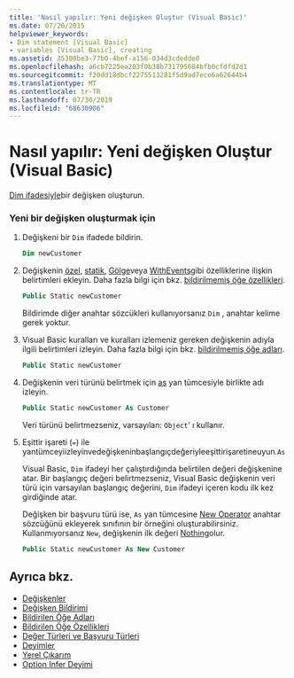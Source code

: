 ```yaml
---
title: 'Nasıl yapılır: Yeni değişken Oluştur (Visual Basic)'
ms.date: 07/20/2015
helpviewer_keywords:
- Dim statement [Visual Basic]
- variables [Visual Basic], creating
ms.assetid: 35300be3-77b0-4bef-a156-034d3cdedde0
ms.openlocfilehash: a6cb7225ea203f0b38b731795684bfb0cfdfd2d1
ms.sourcegitcommit: f20dd18dbcf2275513281f5d9ad7ece6a62644b4
ms.translationtype: MT
ms.contentlocale: tr-TR
ms.lasthandoff: 07/30/2019
ms.locfileid: "68630906"
---
```

# <a name="how-to-create-a-new-variable-visual-basic"></a>Nasıl yapılır: Yeni değişken Oluştur (Visual Basic)

[Dim ifadesiyle](../../../../visual-basic/language-reference/statements/dim-statement.md)bir değişken oluşturun.

### <a name="to-create-a-new-variable"></a>Yeni bir değişken oluşturmak için

1. Değişkeni bir `Dim` ifadede bildirin.

    ```vb
    Dim newCustomer
    ```

2. Değişkenin [özel](../../../../visual-basic/language-reference/modifiers/private.md), [statik](../../../../visual-basic/language-reference/modifiers/static.md), [Gölge](../../../../visual-basic/language-reference/modifiers/shadows.md)veya [WithEvents](../../../../visual-basic/language-reference/modifiers/withevents.md)gibi özelliklerine ilişkin belirtimleri ekleyin. Daha fazla bilgi için bkz. [bildirilmemiş öğe özellikleri](../../../../visual-basic/programming-guide/language-features/declared-elements/declared-element-characteristics.md).

    ```vb
    Public Static newCustomer
    ```

    Bildirimde diğer anahtar sözcükleri kullanıyorsanız `Dim` , anahtar kelime gerek yoktur.

3. Visual Basic kuralları ve kuralları izlemeniz gereken değişkenin adıyla ilgili belirtimleri izleyin. Daha fazla bilgi için bkz. [bildirilmemiş öğe adları](../../../../visual-basic/programming-guide/language-features/declared-elements/declared-element-names.md).

    ```vb
    Public Static newCustomer
    ```

4. Değişkenin veri türünü belirtmek için [as](../../../../visual-basic/language-reference/statements/as-clause.md) yan tümcesiyle birlikte adı izleyin.

    ```vb
    Public Static newCustomer As Customer
    ```

    Veri türünü belirtmezseniz, varsayılan: `Object`' ı kullanır.

5. Eşittir işareti (`=`) ile yantümceyiizleyinvedeğişkeninbaşlangıçdeğeriyleeşittirişaretineuyun.`As`

    Visual Basic, `Dim` ifadeyi her çalıştırdığında belirtilen değeri değişkenine atar. Bir başlangıç değeri belirtmezseniz, Visual Basic değişkenin veri türü için varsayılan başlangıç değerini, `Dim` ifadeyi içeren kodu ilk kez girdiğinde atar.

    Değişken bir başvuru türü ise, `As` yan tümcesine [New Operator](../../../../visual-basic/language-reference/operators/new-operator.md) anahtar sözcüğünü ekleyerek sınıfının bir örneğini oluşturabilirsiniz. Kullanmıyorsanız `New`, değişkenin ilk değeri [Nothing](../../../../visual-basic/language-reference/nothing.md)olur.

    ```vb
    Public Static newCustomer As New Customer
    ```

## <a name="see-also"></a>Ayrıca bkz.

- [Değişkenler](../../../../visual-basic/programming-guide/language-features/variables/index.md)
- [Değişken Bildirimi](../../../../visual-basic/programming-guide/language-features/variables/variable-declaration.md)
- [Bildirilen Öğe Adları](../../../../visual-basic/programming-guide/language-features/declared-elements/declared-element-names.md)
- [Bildirilen Öğe Özellikleri](../../../../visual-basic/programming-guide/language-features/declared-elements/declared-element-characteristics.md)
- [Değer Türleri ve Başvuru Türleri](../../../../visual-basic/programming-guide/language-features/data-types/value-types-and-reference-types.md)
- [Deyimler](../../../../visual-basic/language-reference/statements/index.md)
- [Yerel Çıkarım](../../../../visual-basic/programming-guide/language-features/variables/local-type-inference.md)
- [Option Infer Deyimi](../../../../visual-basic/language-reference/statements/option-infer-statement.md)
